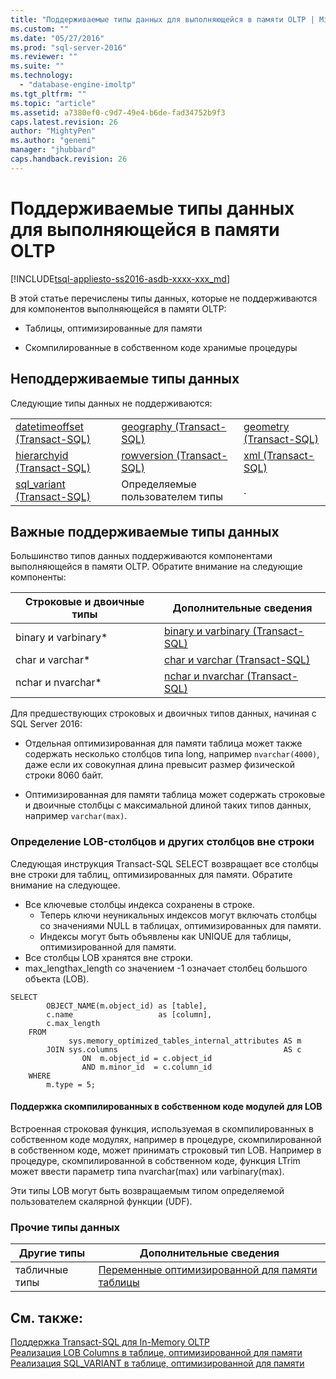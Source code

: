 ```yaml
---
title: "Поддерживаемые типы данных для выполняющейся в памяти OLTP | Microsoft Docs"
ms.custom: ""
ms.date: "05/27/2016"
ms.prod: "sql-server-2016"
ms.reviewer: ""
ms.suite: ""
ms.technology: 
  - "database-engine-imoltp"
ms.tgt_pltfrm: ""
ms.topic: "article"
ms.assetid: a7380ef0-c9d7-49e4-b6de-fad34752b9f3
caps.latest.revision: 26
author: "MightyPen"
ms.author: "genemi"
manager: "jhubbard"
caps.handback.revision: 26
---
```

# Поддерживаемые типы данных для выполняющейся в памяти OLTP
[!INCLUDE[tsql-appliesto-ss2016-asdb-xxxx-xxx_md](../../includes/tsql-appliesto-ss2016-asdb-xxxx-xxx-md.md)]

  В этой статье перечислены типы данных, которые не поддерживаются для компонентов выполняющейся в памяти OLTP:  
  
-   Таблицы, оптимизированные для памяти  
  
-   Скомпилированные в собственном коде хранимые процедуры  
  
## Неподдерживаемые типы данных  
 Следующие типы данных не поддерживаются:  
  
||||  
|-|-|-|  
|[datetimeoffset (Transact-SQL)](../../t-sql/data-types/datetimeoffset-transact-sql.md)|[geography (Transact-SQL)](../Topic/geography%20\(Transact-SQL\).md)|[geometry (Transact-SQL)](../Topic/geometry%20\(Transact-SQL\).md)|  
|[hierarchyid (Transact-SQL)](../Topic/hierarchyid%20\(Transact-SQL\).md)|[rowversion (Transact-SQL)](../../t-sql/data-types/rowversion-transact-sql.md)|[xml (Transact-SQL)](../../t-sql/xml/xml-transact-sql.md)|  
|[sql_variant (Transact-SQL)](../../t-sql/data-types/sql-variant-transact-sql.md)|Определяемые пользователем типы|.|  
  
## Важные поддерживаемые типы данных  
 Большинство типов данных поддерживаются компонентами выполняющейся в памяти OLTP. Обратите внимание на следующие компоненты:  
  
|Строковые и двоичные типы|Дополнительные сведения|  
|-----------------------------|--------------------------|  
|binary и varbinary*|[binary и varbinary (Transact-SQL)](../../t-sql/data-types/binary-and-varbinary-transact-sql.md)|  
|char и varchar*|[char и varchar (Transact-SQL)](../../t-sql/data-types/char-and-varchar-transact-sql.md)|  
|nchar и nvarchar*|[nchar и nvarchar (Transact-SQL)](../../t-sql/data-types/nchar-and-nvarchar-transact-sql.md)|  
  
Для предшествующих строковых и двоичных типов данных, начиная с SQL Server 2016:  
  
- Отдельная оптимизированная для памяти таблица может также содержать несколько столбцов типа long, например `nvarchar(4000)`, даже если их совокупная длина превысит размер физической строки 8060 байт.  
  
- Оптимизированная для памяти таблица может содержать строковые и двоичные столбцы с максимальной длиной таких типов данных, например `varchar(max)`.  


### Определение LOB-столбцов и других столбцов вне строки

Следующая инструкция Transact-SQL SELECT возвращает все столбцы вне строки для таблиц, оптимизированных для памяти. Обратите внимание на следующее.

- Все ключевые столбцы индекса сохранены в строке.
  - Теперь ключи неуникальных индексов могут включать столбцы со значениями NULL в таблицах, оптимизированных для памяти.
  - Индексы могут быть объявлены как UNIQUE для таблицы, оптимизированной для памяти.
- Все столбцы LOB хранятся вне строки.
- max_lengthax_length со значением -1 означает столбец большого объекта (LOB).


```tsql
SELECT
        OBJECT_NAME(m.object_id) as [table],
        c.name                   as [column],
        c.max_length
    FROM
             sys.memory_optimized_tables_internal_attributes AS m
        JOIN sys.columns                                     AS c
                ON  m.object_id = c.object_id
                AND m.minor_id  = c.column_id
    WHERE
        m.type = 5;
```


#### Поддержка скомпилированных в собственном коде модулей для LOB


Встроенная строковая функция, используемая в скомпилированных в собственном коде модулях, например в процедуре, скомпилированной в собственном коде, может принимать строковый тип LOB. Например в процедуре, скомпилированной в собственном коде, функция LTrim может ввести параметр типа nvarchar(max) или varbinary(max).

Эти типы LOB могут быть возвращаемым типом определяемой пользователем скалярной функции (UDF).


### Прочие типы данных


|Другие типы|Дополнительные сведения|  
|-----------------|--------------------------|  
|табличные типы|[Переменные оптимизированной для памяти таблицы](../Topic/Memory-Optimized%20Table%20Variables.md)|  
  
## См. также:  
 [Поддержка Transact-SQL для In-Memory OLTP](../../relational-databases/in-memory-oltp/transact-sql-support-for-in-memory-oltp.md)   
 [Реализация LOB Columns в таблице, оптимизированной для памяти](http://msdn.microsoft.com/ru-ru/bd8df0a5-12b9-4f4c-887c-2fb78dd79f4e)   
 [Реализация SQL_VARIANT в таблице, оптимизированной для памяти](../../relational-databases/in-memory-oltp/implementing-sql-variant-in-a-memory-optimized-table.md)  
  
  